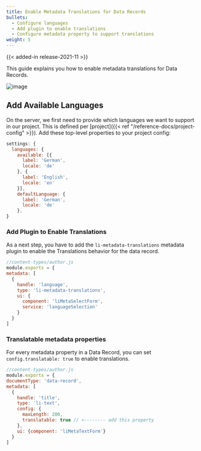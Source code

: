 ```yaml
---
title: Enable Metadata Translations for Data Records
bullets:
  - Configure languages
  - Add plugin to enable translations
  - Configure metadata property to support translations
weight: 5
---
```


{{< added-in release-2021-11 >}}

This guide explains you how to enable metadata translations for Data Records.

![image](https://user-images.githubusercontent.com/172394/138244183-c604aed5-efde-4484-a75b-0a1addb8ad6f.png)

## Add Available Languages

On the server, we first need to provide which languages we want to support in our project. This is defined per [project]({{< ref "/reference-docs/project-config" >}}). Add these top-level properties to your project config:

```js
settings: {
  languages: {
    available: [{
      label: 'German',
      locale: 'de'
    }, {
      label: 'English',
      locale: 'en'
    }],
    defaultLanguage: {
      label: 'German',
      locale: 'de'
    },
}
```

### Add Plugin to Enable Translations

As a next step, you have to add the `li-metadata-translations` metadata plugin to enable the Translations behavior for the data record.

```js
//content-types/author.js
module.exports = {
metadata: [
  {
    handle: 'language',
    type: 'li-metadata-translations',
    ui: {
      component: 'liMetaSelectForm',
      service: 'languageSelection'
    }
  }
]
```

### Translatable metadata properties

For every metadata property in a Data Record, you can set `config.translatable: true` to enable translations.

```js
//content-types/author.js
module.exports = {
documentType: 'data-record',
metadata: [
  {
    handle: 'title',
    type: 'li-text',
    config: {
      maxLength: 200,
      translatable: true // <-------- add this property
    },
    ui: {component: 'liMetaTextForm'}
  }
]
```